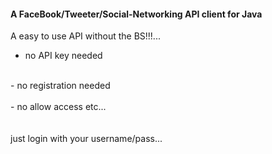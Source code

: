<h4>A FaceBook/Tweeter/Social-Networking API client for Java</h4>

A easy to use API without the BS!!!...
<br>
- no API key needed<br>
<br>
- no registration needed<br>
<br>
- no allow access etc...<br>
<br><br>
just login with your username/pass...